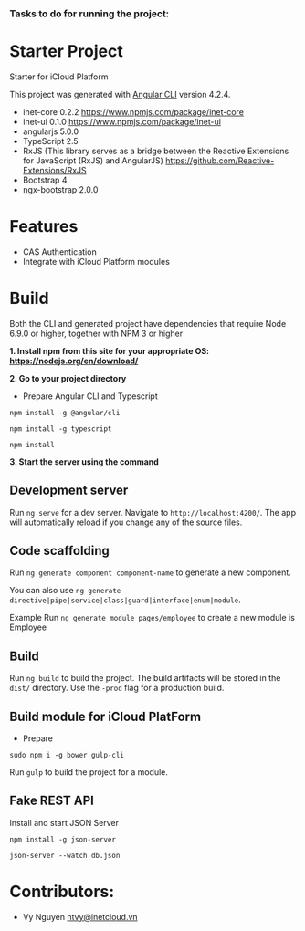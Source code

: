 ### Tasks to do for running the project:
Starter Project
===
Starter for iCloud Platform

This project was generated with [Angular CLI](https://github.com/angular/angular-cli) version 4.2.4.

- inet-core 0.2.2 https://www.npmjs.com/package/inet-core
- inet-ui 0.1.0 https://www.npmjs.com/package/inet-ui
- angularjs 5.0.0
- TypeScript 2.5
- RxJS (This library serves as a bridge between the Reactive Extensions for JavaScript (RxJS) and AngularJS)
https://github.com/Reactive-Extensions/RxJS
- Bootstrap 4 
- ngx-bootstrap 2.0.0


Features
===
- CAS Authentication
- Integrate with iCloud Platform modules

Build
===

Both the CLI and generated project have dependencies that require Node 6.9.0 or higher, together with NPM 3 or higher

**1.	Install npm from this site for your appropriate OS:  https://nodejs.org/en/download/**

**2.	Go to your project directory**


- Prepare Angular CLI and Typescript
```
npm install -g @angular/cli

npm install -g typescript

npm install
```

**3.	Start the server using the command**

## Development server

Run `ng serve` for a dev server. Navigate to `http://localhost:4200/`. The app will automatically reload if you change any of the source files.

## Code scaffolding

Run `ng generate component component-name` to generate a new component.

You can also use `ng generate directive|pipe|service|class|guard|interface|enum|module`.

Example Run `ng generate module pages/employee` to create a new module is Employee

## Build

Run `ng build` to build the project. The build artifacts will be stored in the `dist/` directory. Use the `-prod` flag for a production build.

## Build module for iCloud PlatForm

- Prepare  
```
sudo npm i -g bower gulp-cli
```
Run `gulp` to build the project for a module.

##  Fake REST API
Install and start JSON Server 
```
npm install -g json-server
```
```
json-server --watch db.json
```

Contributors:
===
- Vy Nguyen <ntvy@inetcloud.vn>
